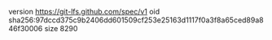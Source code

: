 version https://git-lfs.github.com/spec/v1
oid sha256:97dccd375c9b2406dd601509cf253e25163d1117f0a3f8a65ced89a846f30006
size 8290
